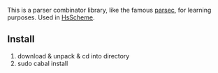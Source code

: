This is a parser combinator library, like the famous [parsec](http://legacy.cs.uu.nl/daan/parsec.html), for learning purposes. Used in [HsScheme](http://github.com/bonasaurus1/HsScheme/).

## Install

1. download & unpack & cd into directory
2. sudo cabal install
